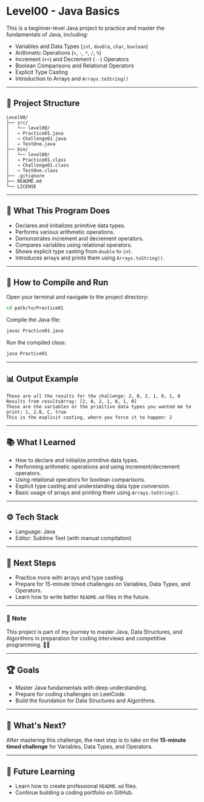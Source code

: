 # Level00 - Java Basics
This is a beginner-level Java project to practice and master the fundamentals of Java, including:
- Variables and Data Types (`int`, `double`, `char`, `boolean`)
- Arithmetic Operations (`+`, `-`, `*`, `/`, `%`)
- Increment (`++`) and Decrement (`--`) Operators
- Boolean Comparisons and Relational Operators
- Explicit Type Casting
- Introduction to Arrays and `Arrays.toString()`

---

## 📂 **Project Structure**
```
Level00/
├── src/
│   └── level00/
│	→ Practice01.java
│	→ Challenge01.java
|	→ TestOne.java
├── bin/
│   └── level00/
│	→ Practice01.class
│	→ Challenge01.class
|	→ TestOne.class
├── .gitignore
├── README.md
└── LICENSE
```

---

## 🚀 **What This Program Does**
- Declares and initializes primitive data types.
- Performs various arithmetic operations.
- Demonstrates increment and decrement operators.
- Compares variables using relational operators.
- Shows explicit type casting from `double` to `int`.
- Introduces arrays and prints them using `Arrays.toString()`.

---

## 🔧 **How to Compile and Run**  
Open your terminal and navigate to the project directory:
```bash
cd path/to/Practice01
```

Compile the Java file:
```bash
javac Practice01.java
```

Run the compiled class:
```bash
java Practice01
```

---

## 📊 **Output Example**  
```
Those are all the results for the challenge: 2, 0, 2, 1, 0, 1, 0
Results from resultsArray: [2, 0, 2, 1, 0, 1, 0]
Those are the variables or the primitive data types you wanted me to print: 1, 2.0, C, true
This is the explicit casting, where you force it to happen: 2
```

---

## 📚 **What I Learned**  
- How to declare and initialize primitive data types.
- Performing arithmetic operations and using increment/decrement operators.
- Using relational operators for boolean comparisons.
- Explicit type casting and understanding data type conversion.
- Basic usage of arrays and printing them using `Arrays.toString()`.

---

## ⚙️ **Tech Stack**  
- Language: Java
- Editor: Sublime Text (with manual compilation)

---

## 🚀 **Next Steps**  
- Practice more with arrays and type casting.
- Prepare for 15-minute timed challenges on Variables, Data Types, and Operators.
- Learn how to write better `README.md` files in the future.

---

### 📌 **Note**  
This project is part of my journey to master Java, Data Structures, and Algorithms in preparation for coding interviews and competitive programming. 🚀🔥

---

## 🏆 **Goals**  
- Master Java fundamentals with deep understanding.
- Prepare for coding challenges on LeetCode.
- Build the foundation for Data Structures and Algorithms.

---

## 📅 **What's Next?**  
After mastering this challenge, the next step is to take on the **15-minute timed challenge** for Variables, Data Types, and Operators. 

---

## 📝 **Future Learning**  
- Learn how to create professional `README.md` files.
- Continue building a coding portfolio on GitHub.
